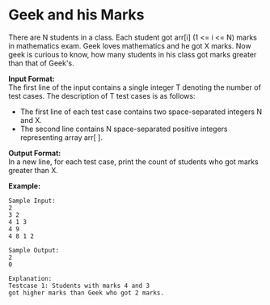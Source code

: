 # Geek and his Marks 

There are N students in a class. Each student got arr[i] (1 <= i <= N) marks in mathematics exam. Geek loves mathematics and he got X marks. Now geek is curious to know, how many students in his class got marks greater than that of Geek's.

**Input Format:**<br>
The first line of the input contains a single integer T denoting the number of test cases. The description of T test cases is as follows:

* The first line of each test case contains two space-separated integers N and X.<br>
* The second line contains N space-separated positive integers representing array arr[ ].

**Output Format:**<br>
In a new line, for each test case, print the count of students who got marks greater than X.

**Example:**
```
Sample Input:
2
3 2
4 1 3
4 9
4 8 1 2

Sample Output:
2
0

Explanation:
Testcase 1: Students with marks 4 and 3 
got higher marks than Geek who got 2 marks.
```

